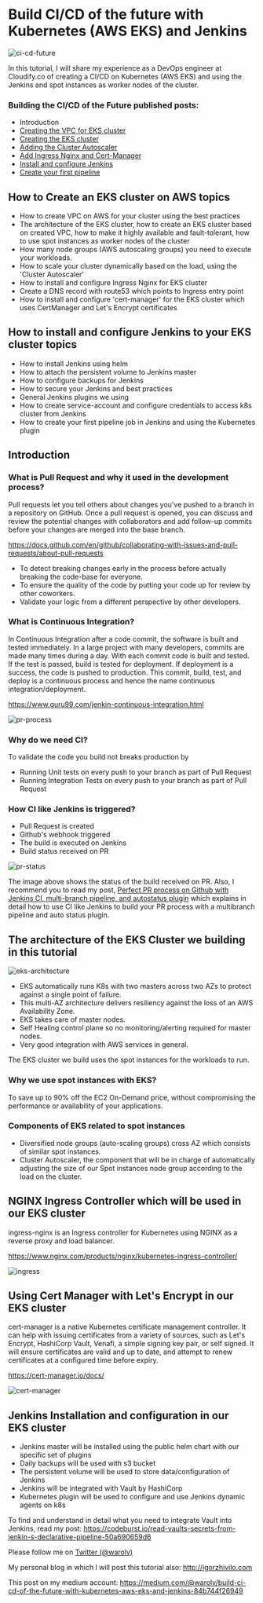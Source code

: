# Build CI/CD of the future with Kubernetes (AWS EKS) and Jenkins

![ci-cd-future](images/1.png)

In this tutorial, I will share my experience as a DevOps engineer at Cloudify.co of creating a CI/CD on Kubernetes (AWS EKS) and using the Jenkins and spot instances as worker nodes of the cluster.

### Building the CI/CD of the Future published posts:

* Introduction
* [Creating the VPC for EKS cluster](vpc.md)
* [Creating the EKS cluster](eks.md)
* [Adding the Cluster Autoscaler](cluster-autoscaler.md)
* [Add Ingress Nginx and Cert-Manager](ingress-cert-manager.md)
* [Install and configure Jenkins](jenkins.md)
* [Create your first pipeline](pipeline.md)


## How to Create an EKS cluster on AWS topics

* How to create VPC on AWS for your cluster using the best practices
* The architecture of the EKS cluster, how to create an EKS cluster based on created VPC, how to make it highly available and fault-tolerant, how to use spot instances as worker nodes of the cluster
* How many node groups (AWS autoscaling groups) you need to execute your workloads.
* How to scale your cluster dynamically based on the load, using the 'Cluster Autoscaler'
* How to install and configure Ingress Nginx for EKS cluster
* Create a DNS record with route53 which points to Ingress entry point
* How to install and configure 'cert-manager' for the EKS cluster which uses CertManager and Let's Encrypt certificates

## How to install and configure Jenkins to your EKS cluster topics

* How to install Jenkins using helm
* How to attach the persistent volume to Jenkins master
* How to configure backups for Jenkins
* How to secure your Jenkins and best practices
* General Jenkins plugins we using
* How to create service-account and configure credentials to access k8s cluster from Jenkins
* How to create your first pipeline job in Jenkins and using the Kubernetes plugin


## Introduction

### What is Pull Request and why it used in the development process?

Pull requests let you tell others about changes you've pushed to a branch in a repository on GitHub. Once a pull request is opened, you can discuss and review the potential changes with collaborators and add follow-up commits before your changes are merged into the base branch.

https://docs.github.com/en/github/collaborating-with-issues-and-pull-requests/about-pull-requests

* To detect breaking changes early in the process before actually breaking the code-base for everyone.
* To ensure the quality of the code by putting your code up for review by other coworkers.
* Validate your logic from a different perspective by other developers.

### What is Continuous Integration?

In Continuous Integration after a code commit, the software is built and tested immediately. In a large project with many developers, commits are made many times during a day. With each commit code is built and tested. If the test is passed, build is tested for deployment. If deployment is a success, the code is pushed to production. This commit, build, test, and deploy is a continuous process and hence the name continuous integration/deployment.

https://www.guru99.com/jenkin-continuous-integration.html

![pr-process](images/2.jpg)

### Why do we need CI?

To validate the code you build not breaks production by

* Running Unit tests on every push to your branch as part of Pull Request
* Running Integration Tests on every push to your branch as part of Pull Request

### How CI like Jenkins is triggered?

* Pull Request is created
* Github's webhook triggered
* The build is executed on Jenkins
* Build status received on PR

![pr-status](images/3.png)

The image above shows the status of the build received on PR.
Also, I recommend you to read my post, [Perfect PR process on Github with Jenkins CI, multi-branch pipeline, and autostatus plugin](https://levelup.gitconnected.com/perfect-pr-process-on-github-with-jenkins-ci-multi-branch-pipeline-and-autostatus-plugin-33e1805dc619)
which explains in detail how to use CI like Jenkins to build your PR process with a multibranch pipeline and auto status plugin.

## The architecture of the EKS Cluster we building in this tutorial

![eks-architecture](images/4.png)

* EKS automatically runs K8s with two masters across two AZs to protect against a single point of failure.
* This multi-AZ architecture delivers resiliency against the loss of an AWS Availability Zone.
* EKS takes care of master nodes.
* Self Healing control plane so no monitoring/alerting required for master nodes.
* Very good integration with AWS services in general.


The EKS cluster we build uses the spot instances for the workloads to run.

### Why we use spot instances with EKS?

To save up to 90% off the EC2 On-Demand price, without compromising the performance or availability of your applications.

### Components of EKS related to spot instances

* Diversified node groups (auto-scaling groups) cross AZ which consists of similar spot instances.
* Cluster Autoscaler, the component that will be in charge of automatically adjusting the size of our Spot instances node group according to the load on the cluster.

## NGINX Ingress Controller which will be used in our EKS cluster

ingress-nginx is an Ingress controller for Kubernetes using NGINX as a reverse proxy and load balancer.

https://www.nginx.com/products/nginx/kubernetes-ingress-controller/

![ingress](images/5.png)

## Using Cert Manager with Let's Encrypt in our EKS cluster

cert-manager is a native Kubernetes certificate management controller. It can help with issuing certificates from a variety of sources, such as Let's Encrypt, HashiCorp Vault, Venafi, a simple signing key pair, or self signed.
It will ensure certificates are valid and up to date, and attempt to renew certificates at a configured time before expiry.

https://cert-manager.io/docs/

![cert-manager](images/6.png)

## Jenkins Installation and configuration in our EKS cluster

* Jenkins master will be installed using the public helm chart with our specific set of plugins
* Daily backups will be used with s3 bucket
* The persistent volume will be used to store data/configuration of Jenkins
* Jenkins will be integrated with Vault by HashiCorp
* Kubernetes plugin will be used to configure and use Jenkins dynamic agents on k8s

To find and understand in detail what you need to integrate Vault into Jenkins, read my post: https://codeburst.io/read-vaults-secrets-from-jenkin-s-declarative-pipeline-50a690659d6

Please follow me on [Twitter (@warolv)](https://twitter.com/warolv)

My personal blog in which I will post this tutorial also: http://igorzhivilo.com

This post on my medium account: https://medium.com/@warolv/build-ci-cd-of-the-future-with-kubernetes-aws-eks-and-jenkins-84b744f26949








